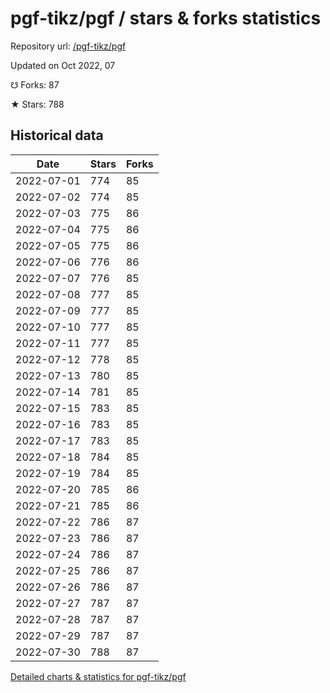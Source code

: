 # pgf-tikz/pgf / stars & forks statistics

Repository url: [/pgf-tikz/pgf](https://github.com/pgf-tikz/pgf)

Updated on Oct 2022, 07

☋ Forks: 87

★ Stars: 788

## Historical data
| Date | Stars | Forks |
|------|-------|-------|
| 2022-07-01 | 774 | 85 | 
| 2022-07-02 | 774 | 85 | 
| 2022-07-03 | 775 | 86 | 
| 2022-07-04 | 775 | 86 | 
| 2022-07-05 | 775 | 86 | 
| 2022-07-06 | 776 | 86 | 
| 2022-07-07 | 776 | 85 | 
| 2022-07-08 | 777 | 85 | 
| 2022-07-09 | 777 | 85 | 
| 2022-07-10 | 777 | 85 | 
| 2022-07-11 | 777 | 85 | 
| 2022-07-12 | 778 | 85 | 
| 2022-07-13 | 780 | 85 | 
| 2022-07-14 | 781 | 85 | 
| 2022-07-15 | 783 | 85 | 
| 2022-07-16 | 783 | 85 | 
| 2022-07-17 | 783 | 85 | 
| 2022-07-18 | 784 | 85 | 
| 2022-07-19 | 784 | 85 | 
| 2022-07-20 | 785 | 86 | 
| 2022-07-21 | 785 | 86 | 
| 2022-07-22 | 786 | 87 | 
| 2022-07-23 | 786 | 87 | 
| 2022-07-24 | 786 | 87 | 
| 2022-07-25 | 786 | 87 | 
| 2022-07-26 | 786 | 87 | 
| 2022-07-27 | 787 | 87 | 
| 2022-07-28 | 787 | 87 | 
| 2022-07-29 | 787 | 87 | 
| 2022-07-30 | 788 | 87 | 


[Detailed charts & statistics for pgf-tikz/pgf](https://reviewgithub.com/rep/pgf-tikz/pgf)
